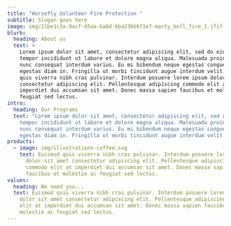 ```yaml
---
title: "Horsefly Volunteer Fire Protection "
subtitle: Slogan goes here
image: img/21be1c3a-9acf-45aa-ba8d-bba23bb6f1e7-marty_bell_fire_1.jfif
blurb:
  heading: About us
  text: >
    Lorem ipsum dolor sit amet, consectetur adipiscing elit, sed do eiusmod
    tempor incididunt ut labore et dolore magna aliqua. Malesuada proin libero
    nunc consequat interdum varius. Eu mi bibendum neque egestas congue quisque
    egestas diam in. Fringilla ut morbi tincidunt augue interdum velit. Euismod
    quis viverra nibh cras pulvinar. Interdum posuere lorem ipsum dolor sit amet
    consectetur adipiscing elit. Pellentesque adipiscing commodo elit at
    imperdiet dui accumsan sit amet. Donec massa sapien faucibus et molestie ac
    feugiat sed lectus.
intro:
  heading: Our Programs
  text: "Lorem ipsum dolor sit amet, consectetur adipiscing elit, sed do eiusmod
    tempor incididunt ut labore et dolore magna aliqua. Malesuada proin libero
    nunc consequat interdum varius. Eu mi bibendum neque egestas congue quisque
    egestas diam in. Fringilla ut morbi tincidunt augue interdum velit. "
products:
  - image: img/illustrations-coffee.svg
    text: Euismod quis viverra nibh cras pulvinar. Interdum posuere lorem ipsum
      dolor sit amet consectetur adipiscing elit. Pellentesque adipiscing
      commodo elit at imperdiet dui accumsan sit amet. Donec massa sapien
      faucibus et molestie ac feugiat sed lectus.
values:
  heading: We need you...
  text: Euismod quis viverra nibh cras pulvinar. Interdum posuere lorem ipsum
    dolor sit amet consectetur adipiscing elit. Pellentesque adipiscing commodo
    elit at imperdiet dui accumsan sit amet. Donec massa sapien faucibus et
    molestie ac feugiat sed lectus.
---
```

